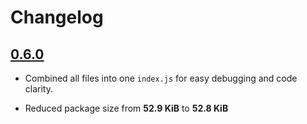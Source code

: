 # Changelog

## [0.6.0](10-03-2017)

* Combined all files into one `index.js` for easy debugging and code clarity.

- Reduced package size from **52.9 KiB** to **52.8 KiB**
